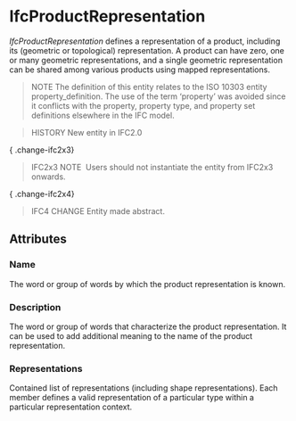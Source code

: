 # IfcProductRepresentation

_IfcProductRepresentation_ defines a representation of a product, including its (geometric or topological) representation. A product can have zero, one or many geometric representations, and a single geometric representation can be shared among various products using mapped representations.

> NOTE The definition of this entity relates to the ISO 10303 entity property_definition. The use of the term &lsquo;property&rsquo; was avoided since it conflicts with the property, property type, and property set definitions elsewhere in the IFC model.

> HISTORY New entity in IFC2.0

{ .change-ifc2x3}
> IFC2x3 NOTE  Users should not instantiate the entity from IFC2x3 onwards.

{ .change-ifc2x4}
> IFC4 CHANGE Entity made abstract.

## Attributes

### Name
The word or group of words by which the product representation is known.

### Description
The word or group of words that characterize the product representation. It can be used to add additional meaning to the name of the product representation.

### Representations
Contained list of representations (including shape representations). Each member defines a valid representation of a particular type within a particular representation context.
